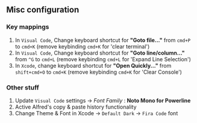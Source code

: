 ## Misc configuration

### Key mappings
1. In `Visual Code`, Change keyboard shortcut for **"Goto file..."** from `cmd+P` to `cmd+K` (remove keybinding `cmd+K` for 'clear terminal')
2. In `Visual Code`, Change keyboard shortcut for **"Goto line/column..."** from `^G` to `cmd+L` (remove keybinding `cmd+L` for 'Expand Line Selection')
3. In `Xcode`, change keyboard shortcut for **"Open Quickly..."** from `shift+cmd+O` to `cmd+K` (remove keybinding `cmd+K` for 'Clear Console')


### Other stuff
1. Update `Visual Code` settings → *Font Family* : **Noto Mono for Powerline**
2. Active Alfred's copy & paste history functionality
3. Change Theme & Font in Xcode → `Default Dark` → `Fira Code` font

